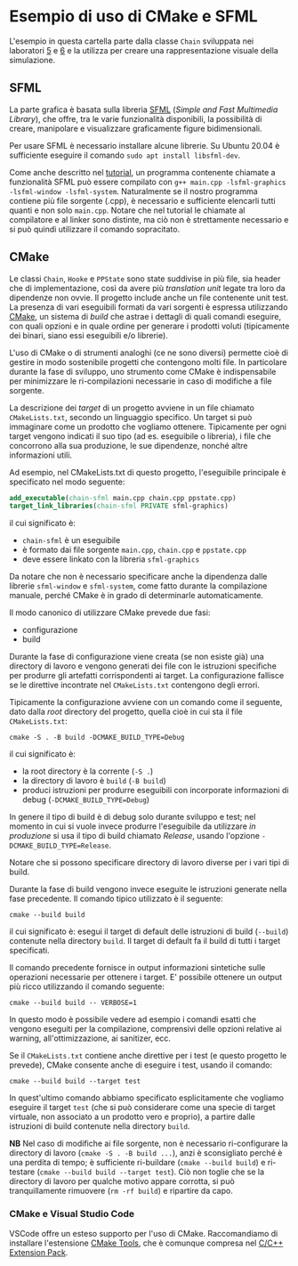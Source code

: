 # Esempio di uso di CMake e SFML

L'esempio in questa cartella parte dalla classe `Chain` sviluppata nei laboratori [5](../../labs/lab5/) e
[6](../../labs/lab6/) e la utilizza per creare una rappresentazione visuale della simulazione.

## SFML

La parte grafica è basata sulla libreria [SFML](https://sfml-dev.org/) (*Simple and Fast Multimedia Library*), che
offre, tra le varie funzionalità disponibili, la possibilità di creare, manipolare e visualizzare graficamente
figure bidimensionali.

Per usare SFML è necessario installare alcune librerie. Su Ubuntu 20.04 è sufficiente eseguire il comando `sudo apt
install libsfml-dev`.

Come anche descritto nel [tutorial](https://www.sfml-dev.org/tutorials/2.5/start-linux.php), un programma contenente
chiamate a funzionalità SFML può essere compilato con `g++ main.cpp -lsfml-graphics -lsfml-window -lsfml-system`.
Naturalmente se il nostro programma contiene più file sorgente (.cpp), è necessario e sufficiente elencarli tutti
quanti e non solo `main.cpp`. Notare che nel tutorial le chiamate al compilatore e al linker sono distinte, ma ciò non
è strettamente necessario e si può quindi utilizzare il comando sopracitato.

## CMake

Le classi `Chain`, `Hooke` e `PPState` sono state suddivise in più file, sia header che di implementazione, così da
avere più *translation unit* legate tra loro da dipendenze non ovvie. Il progetto include anche un file contenente
unit test. La presenza di vari eseguibili formati da vari sorgenti è espressa utilizzando [CMake](https://cmake.org/),
un sistema di *build* che astrae i dettagli di quali comandi eseguire, con quali opzioni e in quale ordine per generare i
prodotti voluti (tipicamente dei binari, siano essi eseguibili e/o librerie).

L'uso di CMake o di strumenti analoghi (ce ne sono diversi) permette cioè di gestire in modo sostenibile progetti che
contengono molti file. In particolare durante la fase di sviluppo, uno strumento come CMake è indispensabile per
minimizzare le ri-compilazioni necessarie in caso di modifiche a file sorgente.

La descrizione dei *target* di un progetto avviene in un file chiamato `CMakeLists.txt`, secondo un linguaggio
specifico. Un target si può immaginare come un prodotto che vogliamo ottenere. Tipicamente per ogni target vengono
indicati il suo tipo (ad es. eseguibile o libreria), i file che concorrono alla sua produzione, le sue dipendenze,
nonché altre informazioni utili.

Ad esempio, nel CMakeLists.txt di questo progetto, l'eseguibile principale è specificato nel modo seguente:

```cmake
add_executable(chain-sfml main.cpp chain.cpp ppstate.cpp)
target_link_libraries(chain-sfml PRIVATE sfml-graphics)
```

il cui significato è:

* `chain-sfml` è un eseguibile
* è formato dai file sorgente `main.cpp`, `chain.cpp` e `ppstate.cpp`
* deve essere linkato con la libreria `sfml-graphics`

Da notare che non è necessario specificare anche la dipendenza dalle librerie `sfml-window` e `sfml-system`, come fatto durante la compilazione manuale, perché CMake è in grado di determinarle automaticamente.

Il modo canonico di utilizzare CMake prevede due fasi:

* configurazione
* build

Durante la fase di configurazione viene creata (se non esiste già) una directory di lavoro e vengono generati dei file con le istruzioni specifiche per produrre gli artefatti corrispondenti ai target. La configurazione fallisce se le direttive incontrate nel `CMakeLists.txt` contengono degli errori.

Tipicamente la configurazione avviene con un comando come il seguente, dato dalla *root* directory del progetto, quella
cioè in cui sta il file `CMakeLists.txt`:

```shell
cmake -S . -B build -DCMAKE_BUILD_TYPE=Debug
```

il cui significato è:

* la root directory è la corrente (`-S .`)
* la directory di lavoro è `build` (`-B build`)
* produci istruzioni per produrre eseguibili con incorporate informazioni di debug (`-DCMAKE_BUILD_TYPE=Debug`)

In genere il tipo di build è di debug solo durante sviluppo e test; nel momento in cui si vuole invece produrre l'eseguibile da utilizzare *in produzione* si usa il tipo di build chiamato *Release*, usando l'opzione `-DCMAKE_BUILD_TYPE=Release`.

Notare che si possono specificare directory di lavoro diverse per i vari tipi di build.

Durante la fase di build vengono invece eseguite le istruzioni generate nella fase precedente. Il comando tipico utilizzato è il seguente:

```shell
cmake --build build
```

il cui significato è: esegui il target di default delle istruzioni di build (`--build`) contenute nella directory `build`. Il target di default fa il build di tutti i target specificati.

Il comando precedente fornisce in output informazioni sintetiche sulle operazioni necessarie per ottenere i target. E' possibile ottenere un output più ricco utilizzando il comando seguente:

```shell
cmake --build build -- VERBOSE=1
```

In questo modo è possibile vedere ad esempio i comandi esatti che vengono eseguiti per la compilazione, comprensivi
delle opzioni relative ai warning, all'ottimizzazione, ai sanitizer, ecc.

Se il `CMakeLists.txt` contiene anche direttive per i test (e questo progetto le prevede), CMake consente anche di eseguire i test, usando il comando:

```shell
cmake --build build --target test
```

In quest'ultimo comando abbiamo specificato esplicitamente che vogliamo eseguire il target `test` (che si può
considerare come una specie di target virtuale, non associato a un prodotto vero e proprio), a partire dalle istruzioni
di build contenute nella directory `build`.

**NB** Nel caso di modifiche ai file sorgente, non è necessario ri-configurare la directory di lavoro (`cmake -S . -B
build ...`), anzi è sconsigliato perché è una perdita di tempo; è sufficiente ri-buildare (`cmake --build build`) e
ri-testare (`cmake --build build --target test`). Ciò non toglie che se la directory di lavoro per qualche motivo
appare corrotta, si può tranquillamente rimuovere (`rm -rf build`) e ripartire da capo.

### CMake e Visual Studio Code

VSCode offre un esteso supporto per l'uso di CMake. Raccomandiamo di installare l'estensione [CMake Tools](https://marketplace.visualstudio.com/items?itemName=ms-vscode.cmake-tools), che è comunque compresa nel [C/C++ Extension Pack](https://marketplace.visualstudio.com/items?itemName=ms-vscode.cpptools-extension-pack).
